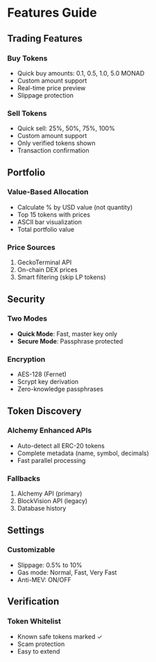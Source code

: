 # Features Guide

## Trading Features

### Buy Tokens
- Quick buy amounts: 0.1, 0.5, 1.0, 5.0 MONAD
- Custom amount support
- Real-time price preview
- Slippage protection

### Sell Tokens  
- Quick sell: 25%, 50%, 75%, 100%
- Custom amount support
- Only verified tokens shown
- Transaction confirmation

## Portfolio

### Value-Based Allocation
- Calculate % by USD value (not quantity)
- Top 15 tokens with prices
- ASCII bar visualization
- Total portfolio value

### Price Sources
1. GeckoTerminal API
2. On-chain DEX prices
3. Smart filtering (skip LP tokens)

## Security

### Two Modes
- **Quick Mode**: Fast, master key only
- **Secure Mode**: Passphrase protected

### Encryption
- AES-128 (Fernet)
- Scrypt key derivation
- Zero-knowledge passphrases

## Token Discovery

### Alchemy Enhanced APIs
- Auto-detect all ERC-20 tokens
- Complete metadata (name, symbol, decimals)
- Fast parallel processing

### Fallbacks
1. Alchemy API (primary)
2. BlockVision API (legacy)
3. Database history

## Settings

### Customizable
- Slippage: 0.5% to 10%
- Gas mode: Normal, Fast, Very Fast
- Anti-MEV: ON/OFF

## Verification

### Token Whitelist
- Known safe tokens marked ✓
- Scam protection
- Easy to extend
